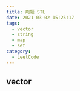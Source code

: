 ```yaml
---
title: 刷题 STL
date: 2021-03-02 15:25:17
tags:
  - vector
  - string
  - map
  - set
category:
  - LeetCode
---
```


## vector
